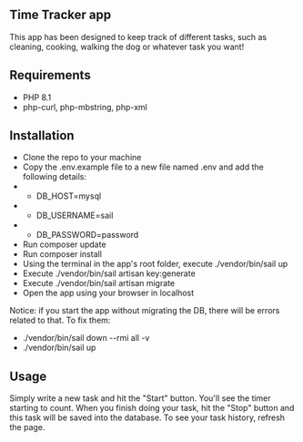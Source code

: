 ## Time Tracker app

This app has been designed to keep track of different tasks, such as cleaning, cooking, walking the dog or whatever task you want!

## Requirements

- PHP 8.1
- php-curl, php-mbstring, php-xml

## Installation

- Clone the repo to your machine
- Copy the .env.example file to a new file named .env and add the following details:
- - DB_HOST=mysql
- - DB_USERNAME=sail
- - DB_PASSWORD=password
- Run composer update
- Run composer install
- Using the terminal in the app's root folder, execute ./vendor/bin/sail up
- Execute ./vendor/bin/sail artisan key:generate
- Execute ./vendor/bin/sail artisan migrate
- Open the app using your browser in localhost

Notice: if you start the app without migrating the DB, there will be errors related to that. To fix them:
- ./vendor/bin/sail down --rmi all -v
- ./vendor/bin/sail up

## Usage

Simply write a new task and hit the "Start" button. You'll see the timer starting to count. When you finish doing your task, hit the "Stop" button and this task will be saved into the database. To see your task history, refresh the page.
